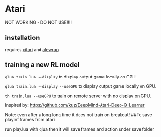 # Atari

NOT WORKING - DO NOT USE!!!!

## installation

requires [xitari](https://github.com/deepmind/xitari.git) and [alewrap](https://github.com/deepmind/alewrap.git
)

## training a new RL model

`qlua train.lua --display` to display output game locally on CPU.

`qlua train.lua --display --useGPU` to display output game locally on GPU.

`th train.lua --useGPU` to train on remote server with no display on GPU.

Inspired by: https://github.com/kuz/DeepMind-Atari-Deep-Q-Learner

Note: even after a long long time it does not train on breakout!
##To save playinf frames from atari

run play.lua with qlua then it will save frames and action under save folder
